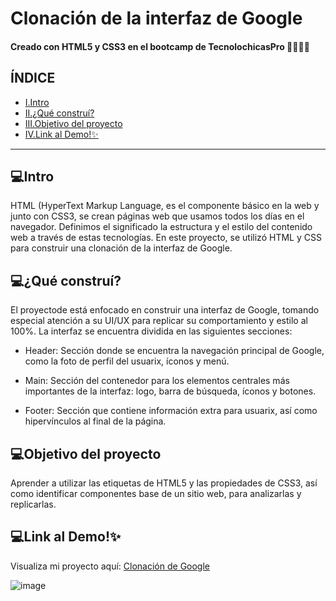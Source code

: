 # Clonación de la interfaz de Google 

#### Creado con HTML5 y CSS3 en el bootcamp de TecnolochicasPro 🐱‍👤🐱‍💻

## ÍNDICE 
* [I.Intro](https://github.com/naomiromo/Google-Clone/blob/main/README.md#intro)
* [II.¿Qué construí?](https://github.com/naomiromo/Google-Clone/blob/main/README.md#qu%C3%A9-constru%C3%AD)
* [III.Objetivo del proyecto](https://github.com/naomiromo/Google-Clone/blob/main/README.md#objetivo-del-proyecto)
* [IV.Link al Demo!✨ ](https://github.com/naomiromo/Google-Clone/blob/main/README.md#link-al-demo)

***
## 💻Intro
HTML (HyperText Markup Language, es el componente básico en la web y junto con CSS3, se crean páginas web que usamos todos los días en el navegador. Definimos el significado la estructura y el estilo del contenido web a través de estas tecnologías.
En este proyecto, se utilizó HTML y CSS para construir una clonación de la interfaz de Google.

## 💻¿Qué construí?
El proyectode está enfocado en construir una interfaz de Google, tomando especial atención a su UI/UX para replicar su comportamiento y estilo al 100%. La interfaz se encuentra dividida en las siguientes secciones: 

* Header: Sección donde se encuentra la navegación principal de Google, como la foto de perfil del usuarix, íconos y menú.

* Main: Sección del contenedor para los elementos centrales más importantes de la interfaz: logo, barra de búsqueda, íconos y botones.

* Footer: Sección que contiene información extra para usuarix, así como hipervínculos al final de la página.


## 💻Objetivo del proyecto
Aprender a utilizar las etiquetas de HTML5 y las propiedades de CSS3, así como identificar componentes base de un sitio web, para analizarlas y replicarlas.

## 💻Link al Demo!✨
Visualiza mi proyecto aquí: [Clonación de Google](https://naomiromo.github.io/Google-Clone/)

![image](https://user-images.githubusercontent.com/131727845/234747214-93ba92bb-7beb-4c17-b48e-3fc7091e11cb.png)
